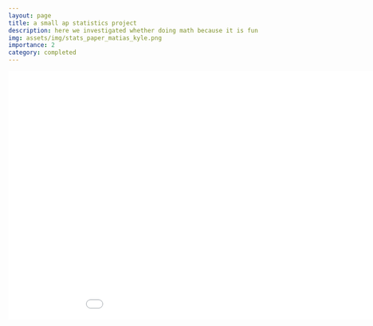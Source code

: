 ```yaml
---
layout: page
title: a small ap statistics project
description: here we investigated whether doing math because it is fun has an association with average confidence in solving math problems among high school students
img: assets/img/stats_paper_matias_kyle.png
importance: 2
category: completed
---
```




  <iframe src="matias-kyle-mathfunconf-stats.pdf" frameborder="0" height="500" width="1000">
  </iframe>



